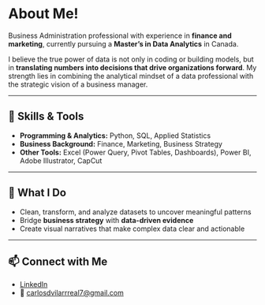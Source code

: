# About Me!

Business Administration professional with experience in **finance and marketing**, currently pursuing a **Master’s in Data Analytics** in Canada.  

I believe the true power of data is not only in coding or building models, but in **translating numbers into decisions that drive organizations forward**. My strength lies in combining the analytical mindset of a data professional with the strategic vision of a business manager.  

---

## 🔧 Skills & Tools  
- **Programming & Analytics:** Python, SQL, Applied Statistics  
- **Business Background:** Finance, Marketing, Business Strategy  
- **Other Tools:** Excel (Power Query, Pivot Tables, Dashboards), Power BI, Adobe Illustrator, CapCut  

---

## 🎯 What I Do  
- Clean, transform, and analyze datasets to uncover meaningful patterns  
- Bridge **business strategy** with **data-driven evidence**  
- Create visual narratives that make complex data clear and actionable  

---

## 📫 Connect with Me  
- [LinkedIn](https://www.linkedin.com/in/carlos-villarrealc)  
- 📧 carlosdvilarrreal7@gmail.com  
